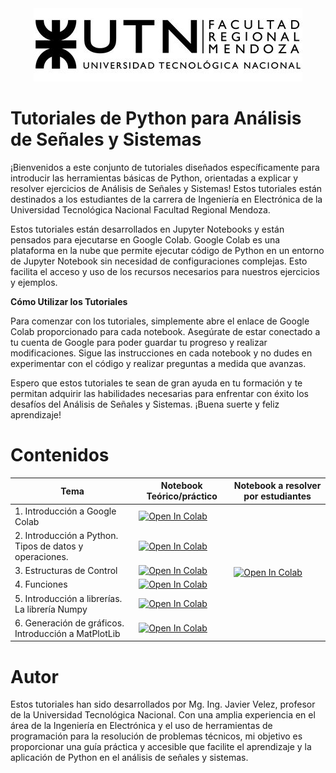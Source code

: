 
<style>
  .page-title {
    display: none;
  }
</style>

<div style="text-align: center;">
  <img src="resources/logoUTN.jpg" alt="Logo UTN">
</div>



# Tutoriales de Python para Análisis de Señales y Sistemas

¡Bienvenidos a este conjunto de tutoriales diseñados específicamente para introducir las herramientas básicas de Python, orientadas a explicar y resolver ejercicios de Análisis de Señales y Sistemas! Estos tutoriales están destinados a los estudiantes de la carrera de Ingeniería en Electrónica de la Universidad Tecnológica Nacional Facultad Regional Mendoza.

Estos tutoriales están desarrollados en Jupyter Notebooks y están pensados para ejecutarse en Google Colab. Google Colab es una plataforma en la nube que permite ejecutar código de Python en un entorno de Jupyter Notebook sin necesidad de configuraciones complejas. Esto facilita el acceso y uso de los recursos necesarios para nuestros ejercicios y ejemplos.



**Cómo Utilizar los Tutoriales**

Para comenzar con los tutoriales, simplemente abre el enlace de Google Colab proporcionado para cada notebook. Asegúrate de estar conectado a tu cuenta de Google para poder guardar tu progreso y realizar modificaciones. Sigue las instrucciones en cada notebook y no dudes en experimentar con el código y realizar preguntas a medida que avanzas.

Espero que estos tutoriales te sean de gran ayuda en tu formación y te permitan adquirir las habilidades necesarias para enfrentar con éxito los desafíos del Análisis de Señales y Sistemas. ¡Buena suerte y feliz aprendizaje!

# Contenidos


<table>
  <thead>
    <tr>
      <th>Tema</th>
      <th>Notebook Teórico/práctico</th>
      <th>Notebook a resolver por estudiantes</th>
    </tr>
  </thead>
  <tbody>
    <tr>
      <td>1. Introducción a Google Colab</td>
      <td><a href="https://colab.research.google.com/github/ASyS-utn-frm/python/blob/main/01_Introduccion_a_colab.ipynb" target="_blank"><img src="https://colab.research.google.com/assets/colab-badge.svg"  alt="Open In Colab"></a></td>
      <td rowspan="6"><a href="https://colab.research.google.com/github/ASyS-utn-frm/python/blob/main/Ejercitacion_1.ipynb" target="_blank"><img src="https://colab.research.google.com/assets/colab-badge.svg"  alt="Open In Colab"></a></td>
    </tr>
    <tr>
      <td>2. Introducción a Python. Tipos de datos y operaciones.</td>
      <td><a href="https://colab.research.google.com/github/ASyS-utn-frm/python/blob/main/02_Ttipos_de_datos.ipynb" target="_blank"><img src="https://colab.research.google.com/assets/colab-badge.svg"  alt="Open In Colab"></a></td>
    </tr>
    <tr>
      <td>3. Estructuras de Control</td>
      <td><a href="https://colab.research.google.com/github/ASyS-utn-frm/python/blob/main/03_estructuras_de_control.ipynb" target="_blank"><img src="https://colab.research.google.com/assets/colab-badge.svg"  alt="Open In Colab"></a></td>
    </tr>
    <tr>
      <td>4. Funciones</td>
      <td><a href="https://colab.research.google.com/github/ASyS-utn-frm/python/blob/main/04_Funciones.ipynb" target="_blank"><img src="https://colab.research.google.com/assets/colab-badge.svg"  alt="Open In Colab"></a></td>
    </tr>
    <tr>
      <td>5. Introducción a librerías. La librería Numpy</td>
      <td><a href="https://colab.research.google.com/github/ASyS-utn-frm/python/blob/main/05_Introduccion_NumPy.ipynb" target="_blank"><img src="https://colab.research.google.com/assets/colab-badge.svg"  alt="Open In Colab"></a></td>
    </tr>
    <tr>
      <td>6. Generación de gráficos. Introducción a MatPlotLib</td>
      <td><a href="https://colab.research.google.com/github/ASyS-utn-frm/python/blob/main/06_MatPlotLib.ipynb" target="_blank"><img src="https://colab.research.google.com/assets/colab-badge.svg"  alt="Open In Colab"></a></td>
    </tr>
  </tbody>
</table>




# Autor

Estos tutoriales han sido desarrollados por Mg. Ing. Javier Velez, profesor de la Universidad Tecnológica Nacional. Con una amplia experiencia en el área de la Ingeniería en Electrónica y el uso de herramientas de programación para la resolución de problemas técnicos, mi objetivo es proporcionar una guía práctica y accesible que facilite el aprendizaje y la aplicación de Python en el análisis de señales y sistemas.